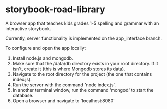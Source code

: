 # storybook-road-library
A browser app that teaches kids grades 1-5 spelling and grammar with an interactive storybook.

Currently, server functionality is implemented on the app_interface branch.

To configure and open the app locally:

1) Install node.js and mongodb.
2) Make sure that the /data/db directory exists in your root directory. If it isn't, create it (this is where Mongodb stores its data).
2) Navigate to the root directory for the project (the one that contains index.js).
3) Run the server with the command 'node index.js'.
4) In another terminal window, run the command 'mongod' to start the database.
5) Open a browser and navigate to 'localhost:8080'
